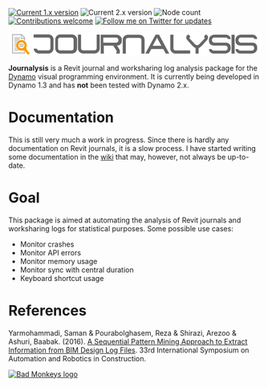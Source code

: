 [![Current 1.x version](https://img.shields.io/badge/current%201.x%20version-unpublished-brightgreen.svg)](https://github.com/andydandy74/Journalysis/tree/master/nodes) ![Current 2.x version](https://img.shields.io/badge/current%202.x%20version-none-brightgreen.svg) ![Node count](https://img.shields.io/badge/node%20count-162-brightgreen.svg) [![Contributions welcome](https://img.shields.io/badge/contributions-welcome-brightgreen.svg?style=flat)](https://github.com/andydandy74/Journalysis/blob/master/.github/CONTRIBUTING.md) [![Follow me on Twitter for updates](https://img.shields.io/twitter/follow/a_dieckmann.svg?label=Follow&style=social)](https://twitter.com/a_dieckmann)

![Journalysis logo](icons/raw/Journalysis.png)

**Journalysis** is a Revit journal and worksharing log analysis package for the [Dynamo](http://www.dynamobim.com) visual programming environment. It is currently being developed in Dynamo 1.3 and has **not** been tested with Dynamo 2.x.

# Documentation
This is still very much a work in progress. Since there is hardly any documentation on Revit journals, it is a slow process. I have started writing some documentation in the [wiki](https://github.com/andydandy74/Journalysis/wiki) that may, however, not always be up-to-date.

# Goal
This package is aimed at automating the analysis of Revit journals and worksharing logs for statistical purposes. Some possible use cases:
- Monitor crashes
- Monitor API errors
- Monitor memory usage
- Monitor sync with central duration
- Keyboard shortcut usage

# References
Yarmohammadi, Saman & Pourabolghasem, Reza & Shirazi, Arezoo & Ashuri, Baabak. (2016). [A Sequential Pattern Mining Approach to Extract Information from BIM Design Log Files](https://www.researchgate.net/publication/308174811_A_Sequential_Pattern_Mining_Approach_to_Extract_Information_from_BIM_Design_Log_Files). 33rd International Symposium on Automation and Robotics in Construction. 

[![Bad Monkeys logo](https://www.badmonkeys.net/wp-content/uploads/2016/12/BadMonkey_finalLogo-01.png)](http://www.badmonkeys.net/)
